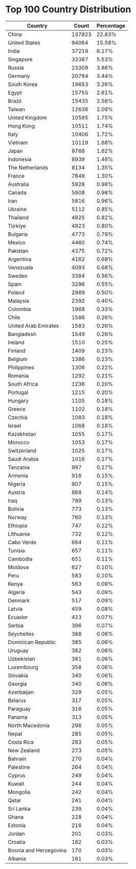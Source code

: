 # Top 100 Country Distribution
| Country | Count | Percentage |
|----|----|----|
| China | 137823 | 22.83% |
| United States | 94064 | 15.58% |
| India | 37219 | 6.17% |
| Singapore | 33387 | 5.53% |
| Russia | 23309 | 3.86% |
| Germany | 20784 | 3.44% |
| South Korea | 19653 | 3.26% |
| Egypt | 15755 | 2.61% |
| Brazil | 15435 | 2.56% |
| Taiwan | 12636 | 2.09% |
| United Kingdom | 10585 | 1.75% |
| Hong Kong | 10511 | 1.74% |
| Italy | 10406 | 1.72% |
| Vietnam | 10119 | 1.68% |
| Japan | 9768 | 1.62% |
| Indonesia | 8939 | 1.48% |
| The Netherlands | 8134 | 1.35% |
| France | 7849 | 1.30% |
| Australia | 5928 | 0.98% |
| Canada | 5908 | 0.98% |
| Iran | 5816 | 0.96% |
| Ukraine | 5112 | 0.85% |
| Thailand | 4925 | 0.82% |
| Türkiye | 4823 | 0.80% |
| Bulgaria | 4773 | 0.79% |
| Mexico | 4460 | 0.74% |
| Pakistan | 4375 | 0.72% |
| Argentina | 4162 | 0.69% |
| Venezuela | 4093 | 0.68% |
| Sweden | 3384 | 0.56% |
| Spain | 3296 | 0.55% |
| Poland | 2989 | 0.50% |
| Malaysia | 2392 | 0.40% |
| Colombia | 1968 | 0.33% |
| Chile | 1586 | 0.26% |
| United Arab Emirates | 1583 | 0.26% |
| Bangladesh | 1549 | 0.26% |
| Ireland | 1510 | 0.25% |
| Finland | 1409 | 0.23% |
| Belgium | 1386 | 0.23% |
| Philippines | 1306 | 0.22% |
| Romania | 1292 | 0.21% |
| South Africa | 1236 | 0.20% |
| Portugal | 1215 | 0.20% |
| Hungary | 1105 | 0.18% |
| Greece | 1102 | 0.18% |
| Czechia | 1083 | 0.18% |
| Israel | 1068 | 0.18% |
| Kazakhstan | 1055 | 0.17% |
| Morocco | 1053 | 0.17% |
| Switzerland | 1025 | 0.17% |
| Saudi Arabia | 1016 | 0.17% |
| Tanzania | 997 | 0.17% |
| Armenia | 916 | 0.15% |
| Nigeria | 907 | 0.15% |
| Austria | 868 | 0.14% |
| Iraq | 789 | 0.13% |
| Bolivia | 773 | 0.13% |
| Norway | 760 | 0.13% |
| Ethiopia | 747 | 0.12% |
| Lithuania | 732 | 0.12% |
| Cabo Verde | 664 | 0.11% |
| Tunisia | 657 | 0.11% |
| Cambodia | 651 | 0.11% |
| Moldova | 627 | 0.10% |
| Peru | 583 | 0.10% |
| Kenya | 563 | 0.09% |
| Algeria | 543 | 0.09% |
| Denmark | 517 | 0.09% |
| Latvia | 459 | 0.08% |
| Ecuador | 423 | 0.07% |
| Serbia | 396 | 0.07% |
| Seychelles | 388 | 0.06% |
| Dominican Republic | 385 | 0.06% |
| Uruguay | 382 | 0.06% |
| Uzbekistan | 381 | 0.06% |
| Luxembourg | 358 | 0.06% |
| Slovakia | 340 | 0.06% |
| Georgia | 340 | 0.06% |
| Azerbaijan | 329 | 0.05% |
| Belarus | 317 | 0.05% |
| Paraguay | 316 | 0.05% |
| Panama | 313 | 0.05% |
| North Macedonia | 296 | 0.05% |
| Nepal | 285 | 0.05% |
| Costa Rica | 283 | 0.05% |
| New Zealand | 273 | 0.05% |
| Bahrain | 270 | 0.04% |
| Palestine | 264 | 0.04% |
| Cyprus | 249 | 0.04% |
| Kuwait | 244 | 0.04% |
| Mongolia | 242 | 0.04% |
| Qatar | 241 | 0.04% |
| Sri Lanka | 239 | 0.04% |
| Ghana | 228 | 0.04% |
| Estonia | 216 | 0.04% |
| Jordan | 201 | 0.03% |
| Croatia | 182 | 0.03% |
| Bosnia and Herzegovina | 170 | 0.03% |
| Albania | 161 | 0.03% |
